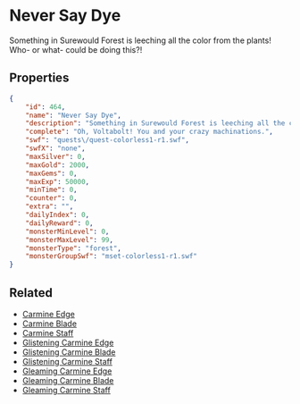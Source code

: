 # Never Say Dye

Something in Surewould Forest is leeching all the color from the plants!  Who- or what- could be doing this?!

## Properties

```json
{
    "id": 464,
    "name": "Never Say Dye",
    "description": "Something in Surewould Forest is leeching all the color from the plants!  Who- or what- could be doing this?!",
    "complete": "Oh, Voltabolt! You and your crazy machinations.",
    "swf": "quests\/quest-colorless1-r1.swf",
    "swfX": "none",
    "maxSilver": 0,
    "maxGold": 2000,
    "maxGems": 0,
    "maxExp": 50000,
    "minTime": 0,
    "counter": 0,
    "extra": "",
    "dailyIndex": 0,
    "dailyReward": 0,
    "monsterMinLevel": 0,
    "monsterMaxLevel": 99,
    "monsterType": "forest",
    "monsterGroupSwf": "mset-colorless1-r1.swf"
}
```

## Related

- [Carmine Edge](../items/2668-carmine-edge.md)
- [Carmine Blade](../items/2669-carmine-blade.md)
- [Carmine Staff](../items/2670-carmine-staff.md)
- [Glistening Carmine Edge](../items/2671-glistening-carmine-edge.md)
- [Glistening Carmine Blade](../items/2672-glistening-carmine-blade.md)
- [Glistening Carmine Staff](../items/2673-glistening-carmine-staff.md)
- [Gleaming Carmine Edge](../items/2674-gleaming-carmine-edge.md)
- [Gleaming Carmine Blade](../items/2675-gleaming-carmine-blade.md)
- [Gleaming Carmine Staff](../items/2676-gleaming-carmine-staff.md)

